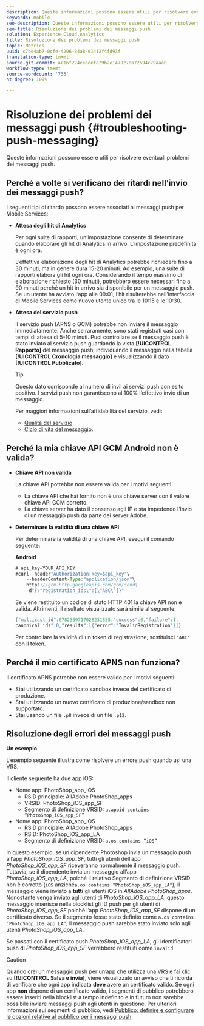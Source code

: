 ```yaml
---
description: Queste informazioni possono essere utili per risolvere eventuali problemi dei messaggi push.
keywords: mobile
seo-description: Queste informazioni possono essere utili per risolvere eventuali problemi dei messaggi push.
seo-title: Risoluzione dei problemi dei messaggi push
solution: Experience Cloud,Analytics
title: Risoluzione dei problemi dei messaggi push
topic: Metrics
uuid: c7be4ab7-0cfe-4296-84a8-01412f4fd93f
translation-type: tm+mt
source-git-commit: ae16f224eeaeefa29b2e1479270a72694c79aaa0
workflow-type: tm+mt
source-wordcount: '735'
ht-degree: 100%

---
```



# Risoluzione dei problemi dei messaggi push {#troubleshooting-push-messaging}

Queste informazioni possono essere utili per risolvere eventuali problemi dei messaggi push.

## Perché a volte si verificano dei ritardi nell’invio dei messaggi push?

I seguenti tipi di ritardo possono essere associati ai messaggi push per Mobile Services:

* **Attesa degli hit di Analytics**

   Per ogni suite di rapporti, un’impostazione consente di determinare quando elaborare gli hit di Analytics in arrivo. L’impostazione predefinita è ogni ora.

   L’effettiva elaborazione degli hit di Analytics potrebbe richiedere fino a 30 minuti, ma in genere dura 15-20 minuti. Ad esempio, una suite di rapporti elabora gli hit ogni ora. Considerando il tempo massimo di elaborazione richiesto (30 minuti), potrebbero essere necessari fino a 90 minuti perché un hit in arrivo sia disponibile per un messaggio push. Se un utente ha avviato l’app alle 09:01, l’hit risulterebbe nell’interfaccia di Mobile Services come nuovo utente unico tra le 10:15 e le 10:30.

* **Attesa del servizio push**

   Il servizio push (APNS o GCM) potrebbe non inviare il messaggio immediatamente. Anche se raramente, sono stati registrati casi con tempi di attesa di 5-10 minuti. Puoi controllare se il messaggio push è stato inviato al servizio push guardando la vista **[!UICONTROL Rapporto]** del messaggio push, individuando il messaggio nella tabella **[!UICONTROL Cronologia messaggio]** e visualizzando il dato **[!UICONTROL Pubblicato]**.

   >[!TIP]
   >
   >Questo dato corrisponde al numero di invii ai servizi push con esito positivo. I servizi push non garantiscono al 100% l’effettivo invio di un messaggio.

   Per maggiori informazioni sull’affidabilità del servizio, vedi:

   * [Qualità del servizio](https://developer.apple.com/library/content/documentation/NetworkingInternet/Conceptual/RemoteNotificationsPG/APNSOverview.html#//apple_ref/doc/uid/TP40008194-CH8-SW5l)
   * [Ciclo di vita del messaggio](https://developers.google.com/cloud-messaging/concept-options#lifetime).

## Perché la mia chiave API GCM Android non è valida?

* **Chiave API non valida**

   La chiave API potrebbe non essere valida per i motivi seguenti:

   * La chiave API che hai fornito non è una chiave server con il valore chiave API GCM corretto.
   * La chiave server ha dato il consenso agli IP e sta impedendo l’invio di un messaggio push da parte dei server Adobe.

* **Determinare la validità di una chiave API**

   Per determinare la validità di una chiave API, esegui il comando seguente:

   **Android**

   ```java
   # api_key=YOUR_API_KEY
   #curl--header"Authorization:key=$api_key"\
       --headerContent-Type:"application/json"\ 
       https://gcm-http.googleapis.com/gcm/send\
       -d"{\"registration_ids\":[\"ABC\"]}"
   ```

   Se viene restituito un codice di stato HTTP 401 la chiave API non è valida. Altrimenti, il risultato visualizzato sarà simile al seguente:

   ```java
   {"multicast_id":6782339717028231855,"success":0,"failure":1,
   canonical_ids":0,"results":[{"error":"InvalidRegistration"}]}
   ```

   Per controllare la validità di un token di registrazione, sostituisci `"ABC"` con il token.

## Perché il mio certificato APNS non funziona?

Il certificato APNS potrebbe non essere valido per i motivi seguenti:

* Stai utilizzando un certificato sandbox invece del certificato di produzione.
* Stai utilizzando un nuovo certificato di produzione/sandbox non supportato.
* Stai usando un file `.p8` invece di un file `.p12`.

## Risoluzione degli errori dei messaggi push

**Un esempio**

L’esempio seguente illustra come risolvere un errore push quando usi una VRS.

Il cliente seguente ha due app iOS:

* Nome app: PhotoShop_app_iOS
   * RSID principale: AllAdobe PhotoShop_apps
   * VRSID: PhotoShop_iOS_app_SF
   * Segmento di definizione VRSID: `a.appid contains “PhotoShop_iOS_app_SF”`
* Nome app: PhotoShop_app_iOS
   * RSID principale: AllAdobe PhotoShop_apps
   * RSID: PhotoShop_iOS_app_LA
   * Segmento di definizione VRSID: `a.os contains “iOS”`

In questo esempio, se un dipendente Photoshop invia un messaggio push all’app *PhotoShop_iOS_app_SF*, tutti gli utenti dell’app *PhotoShop_iOS_app_SF* riceveranno normalmente il messaggio push. Tuttavia, se il dipendente invia un messaggio all’app *PhotoShop_iOS_app_LA*, poiché il relativo Segmento di definizione VRSID non è corretto (`iOS` anziché`a.os contains "PhotoShop_iOS_app_LA"`), il messaggio viene inviato a **tutti** gli utenti iOS in *AllAdobe PhotoShop_apps*. Nonostante venga inviato agli utenti di *PhotoShop_iOS_app_LA*, questo messaggio inserisce nella blocklist gli ID push per gli utenti di *PhotoShop_iOS_app_SF* poiché l’app *PhotoShop_iOS_app_SF* dispone di un certificato diverso. Se il segmento fosse stato definito come `a.os contains “PhotoShop_iOS_app_LA”`, il messaggio push sarebbe stato inviato solo agli utenti *PhotoShop_iOS_app_LA*.

Se passati con il certificato push *PhotoShop_IOS_app_LA*, gli identificatori push di *PhotoShop_iOS_app_SF* verrebbero restituiti come `invalid`.

>[!CAUTION]
>
>Quando crei un messaggio push per un’app che utilizza una VRS e fai clic su **[!UICONTROL Salva e invia]**, viene visualizzato un avviso che ti ricorda di verificare che ogni app indicata **deve** avere un certificato valido. Se ogni app **non** dispone di un certificato valido, i segmenti di pubblico potrebbero essere inseriti nella blocklist a tempo indefinito e in futuro non sarebbe possibile inviare messaggi push agli utenti in questione. Per ulteriori informazioni sui segmenti di pubblico, vedi [Pubblico: definire e configurare le opzioni relative al pubblico per i messaggi push](/help/using/in-app-messaging/t-create-push-message/c-audience-push-message.md).
